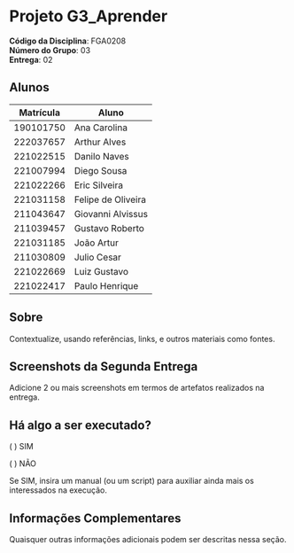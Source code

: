 # Projeto G3_Aprender

**Código da Disciplina**: FGA0208<br>
**Número do Grupo**: 03<br>
**Entrega**: 02<br>

## Alunos

| Matrícula | Aluno |
| -- | -- |
| 190101750 | Ana Carolina |
| 222037657 | Arthur Alves |
| 221022515 | Danilo Naves |
| 221007994 | Diego Sousa |
| 221022266 | Eric Silveira |
| 221031158 | Felipe de Oliveira |
| 211043647 | Giovanni Alvissus |
| 211039457 | Gustavo Roberto |
| 221031185 | João Artur |
| 211030809 | Julio Cesar |
| 221022669 | Luiz Gustavo |
| 221022417 | Paulo Henrique |

## Sobre 

Contextualize, usando referências, links, e outros materiais como fontes.

## Screenshots da Segunda Entrega

Adicione 2 ou mais screenshots em termos de artefatos realizados na entrega.

## Há algo a ser executado?

( ) SIM

( ) NÃO

Se SIM, insira um manual (ou um script) para auxiliar ainda mais os interessados na execução.

## Informações Complementares 

Quaisquer outras informações adicionais podem ser descritas nessa seção.
